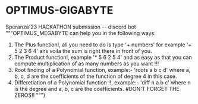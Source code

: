 # OPTIMUS-GIGABYTE
Speranza'23 HACKATHON submission -- discord bot
"""OPTIMUS_MEGABYTE can help you in the following ways: 
1) The Plus function!, all you need to do is type '+ numbers' for example '+ 5 2 3 6 4' ans voila the sum is right there in front of you. 
2) The Product function!, example '* 5 6 2 5 4' and as easy as that you can compute multiplication of as many numbers as you want !!! 
3) Root finding of a Polynomial function, example:- 'roots a b c d' where a, b, c, d are the coefficients of the function of degree 4 in this case.
4) Differetiation of a Polynomial function !!, example:- 'diff n a b c' where n is the degree and a, b, c are the coefficients. #DON'T FORGET THE ZEROS!! """)
